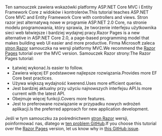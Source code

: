 <span data-ttu-id="6cf0f-101">Ten samouczek zawiera wskazówki platformy ASP.NET Core MVC i Entity Framework Core z widoków i kontrolerów.</span><span class="sxs-lookup"><span data-stu-id="6cf0f-101">This tutorial teaches ASP.NET Core MVC and Entity Framework Core with controllers and views.</span></span> <span data-ttu-id="6cf0f-102">Stron razor jest alternatywą nowe w programie ASP.NET 2.0 Core, na stronie modelu programowania, który sprawia, że tworzenie interfejsu użytkownika sieci web łatwiejsze i bardziej wydajnej pracy.</span><span class="sxs-lookup"><span data-stu-id="6cf0f-102">Razor Pages is a new alternative in ASP.NET Core 2.0, a page-based programming model that makes building web UI easier and more productive.</span></span> <span data-ttu-id="6cf0f-103">Firma Microsoft zaleca [stron Razor](xref:data/ef-rp/intro) samouczka na wersji platformy MVC.</span><span class="sxs-lookup"><span data-stu-id="6cf0f-103">We recommend the [Razor Pages](xref:data/ef-rp/intro) tutorial over the MVC version.</span></span> <span data-ttu-id="6cf0f-104">Samouczek Razor strony:</span><span class="sxs-lookup"><span data-stu-id="6cf0f-104">The Razor Pages tutorial:</span></span>

* <span data-ttu-id="6cf0f-105">Łatwiej wykonać.</span><span class="sxs-lookup"><span data-stu-id="6cf0f-105">Is easier to follow.</span></span>
* <span data-ttu-id="6cf0f-106">Zawiera więcej EF podstawowe najlepsze rozwiązania.</span><span class="sxs-lookup"><span data-stu-id="6cf0f-106">Provides more EF Core best practices.</span></span>
* <span data-ttu-id="6cf0f-107">Używa większą wydajność kwerend.</span><span class="sxs-lookup"><span data-stu-id="6cf0f-107">Uses more efficient queries.</span></span>
* <span data-ttu-id="6cf0f-108">Jest bardziej aktualny przy użyciu najnowszych interfejsu API.</span><span class="sxs-lookup"><span data-stu-id="6cf0f-108">Is more current with the latest API.</span></span>
* <span data-ttu-id="6cf0f-109">Obejmuje więcej funkcji.</span><span class="sxs-lookup"><span data-stu-id="6cf0f-109">Covers more features.</span></span>
* <span data-ttu-id="6cf0f-110">Jest to preferowane rozwiązanie w przypadku nowych wdrożeń aplikacji.</span><span class="sxs-lookup"><span data-stu-id="6cf0f-110">Is the preferred approach for new application development.</span></span>

<span data-ttu-id="6cf0f-111">Jeśli w tym samouczku za pośrednictwem [stron Razor](xref:data/ef-rp/intro) wersji, poinformować nas, dlatego w [ten problem GitHub](https://github.com/aspnet/Docs/issues/6146).</span><span class="sxs-lookup"><span data-stu-id="6cf0f-111">If you choose this tutorial over the [Razor Pages](xref:data/ef-rp/intro) version, let us know why in [this GitHub issue](https://github.com/aspnet/Docs/issues/6146).</span></span>
